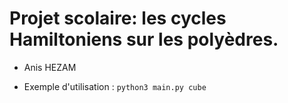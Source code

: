 # Projet scolaire: les cycles Hamiltoniens sur les polyèdres.
- Anis HEZAM


- Exemple d'utilisation :  `python3 main.py cube`
